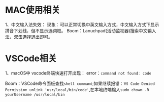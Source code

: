 # MAC使用相关
1、中文输入法失效：
现象：可以正常切换中英文输入方式，中文输入方式下显示拼音下划线，但不显示选词框。
Boom：Lanuchpad(活动监视器)搜索中文输入法，双击选择退出即可。

# VSCode相关
1、macOS中 vscode终端快速打开出现：
error：`command not found: code`

Boom：VSCode命令面板查找`shell command`;如果继续报错：`VS Code Denied Permission unlink 'usr/local/bin/code'`,在本地终端输入`sudo chown -R yourUsername /usr/local/bin`
